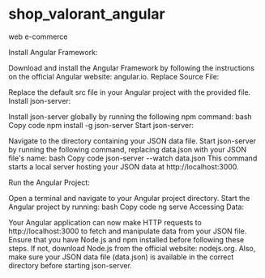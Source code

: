 # shop_valorant_angular
web e-commerce

Install Angular Framework:

Download and install the Angular Framework by following the instructions on the official Angular website: angular.io.
Replace Source File:

Replace the default src file in your Angular project with the provided file.
Install json-server:

Install json-server globally by running the following npm command:
bash
Copy code
npm install -g json-server
Start json-server:

Navigate to the directory containing your JSON data file.
Start json-server by running the following command, replacing data.json with your JSON file's name:
bash
Copy code
json-server --watch data.json
This command starts a local server hosting your JSON data at http://localhost:3000.

Run the Angular Project:

Open a terminal and navigate to your Angular project directory.
Start the Angular project by running:
bash
Copy code
ng serve
Accessing Data:

Your Angular application can now make HTTP requests to http://localhost:3000 to fetch and manipulate data from your JSON file.
Ensure that you have Node.js and npm installed before following these steps. If not, download Node.js from the official website: nodejs.org. Also, make sure your JSON data file (data.json) is available in the correct directory before starting json-server.
